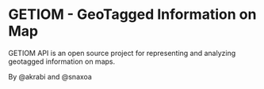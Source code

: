 GETIOM - GeoTagged Information on Map
=====================================

GETIOM API is an open source project for representing and analyzing geotagged information on maps.

By @akrabi and @snaxoa
